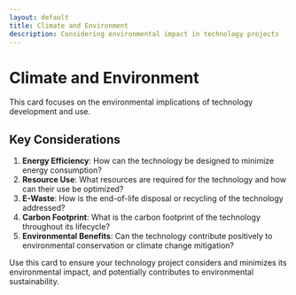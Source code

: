 ```yaml
---
layout: default
title: Climate and Environment
description: Considering environmental impact in technology projects
---
```


# Climate and Environment

This card focuses on the environmental implications of technology development and use.

## Key Considerations

1. **Energy Efficiency**: How can the technology be designed to minimize energy consumption?
2. **Resource Use**: What resources are required for the technology and how can their use be optimized?
3. **E-Waste**: How is the end-of-life disposal or recycling of the technology addressed?
4. **Carbon Footprint**: What is the carbon footprint of the technology throughout its lifecycle?
5. **Environmental Benefits**: Can the technology contribute positively to environmental conservation or climate change mitigation?

Use this card to ensure your technology project considers and minimizes its environmental impact, and potentially contributes to environmental sustainability.
